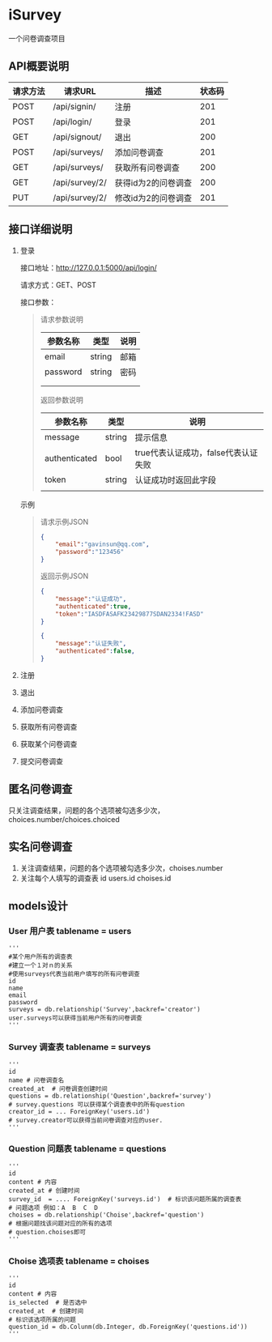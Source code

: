 # iSurvey

一个问卷调查项目

## API概要说明

| 请求方法 | 请求URL        | 描述                | 状态码 |
| -------- | -------------- | ------------------- | ------ |
| POST     | /api/signin/   | 注册                | 201    |
| POST     | /api/login/    | 登录                | 201    |
| GET      | /api/signout/  | 退出                | 200    |
| POST     | /api/surveys/  | 添加问卷调查        | 201    |
| GET      | /api/surveys/  | 获取所有问卷调查    | 200    |
| GET      | /api/survey/2/ | 获得id为2的问卷调查 | 200    |
| PUT      | /api/survey/2/ | 修改id为2的问卷调查 | 201    |

## 接口详细说明

1. 登录

   接口地址：http://127.0.0.1:5000/api/login/

   请求方式：GET、POST

   接口参数：

   > 请求参数说明
   >
   > | 参数名称 | 类型   | 说明 |
   > | -------- | ------ | ---- |
   > | email    | string | 邮箱 |
   > | password | string | 密码 |
   > |          |        |      |
   > |          |        |      |
   >
   > 返回参数说明
   >
   > | 参数名称      | 类型   | 说明                                |
   > | ------------- | ------ | ----------------------------------- |
   > | message       | string | 提示信息                            |
   > | authenticated | bool   | true代表认证成功，false代表认证失败 |
   > | token         | string | 认证成功时返回此字段                |
   > |               |        |                                     |

   示例

   > 请求示例JSON
   >
   > ```json
   > {
   >     "email":"gavinsun@qq.com",
   >     "password":"123456"
   > }
   > ```
   >
   > 返回示例JSON
   >
   > ```json
   > {
   >     "message":"认证成功", 
   >     "authenticated":true,
   >     "token":"IASDFASAFK23429877SDAN2334!FASD"
   > }
   > ```
   >
   > ```json
   > {
   >     "message":"认证失败", 
   >     "authenticated":false,
   > }
   > ```

   

2. 注册

3. 退出

4. 添加问卷调查

5. 获取所有问卷调查

6. 获取某个问卷调查

7. 提交问卷调查

## 匿名问卷调查

只关注调查结果，问题的各个选项被勾选多少次，choices.number/choices.choiced


## 实名问卷调查
1. 关注调查结果，问题的各个选项被勾选多少次，choises.number
2. 关注每个人填写的调查表   id   users.id   choises.id  


## models设计

### User  用户表  __tablename__ = users
    '''
    #某个用户所有的调查表
    #建立一个１对ｎ的关系
    #使用surveys代表当前用户填写的所有问卷调查
    id
    name
    email
    password
    surveys = db.relationship('Survey',backref='creator')
    user.surveys可以获得当前用户所有的问卷调查
    '''
### Survey 调查表  __tablename__ = surveys
    '''
    id
    name # 问卷调查名
    created_at  # 问卷调查创建时间
    questions = db.relationship('Question',backref='survey')
    # survey.questions 可以获得某个调查表中的所有question
    creator_id = ... ForeignKey('users.id')
    # survey.creator可以获得当前问卷调查对应的user.
    '''

### Question 问题表 __tablename__ = questions
    '''
    id
    content # 内容
    created_at # 创建时间
    survey_id  = .... ForeignKey('surveys.id')  # 标识该问题所属的调查表
    # 问题选项 例如：A  B  C  D
    choises = db.relationship('Choise',backref='question')
    # 根据问题找该问题对应的所有的选项
    # question.choises即可
    '''

### Choise  选项表  __tablename__ = choises
    '''
    id
    content # 内容
    is_selected  # 是否选中
    created_at  # 创建时间
    # 标识该选项所属的问题
    question_id = db.Colunm(db.Integer, db.ForeignKey('questions.id'))    
    '''











